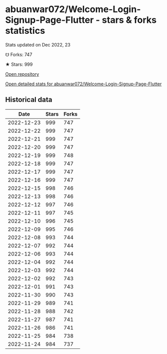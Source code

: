 # abuanwar072/Welcome-Login-Signup-Page-Flutter - stars & forks statistics

Stats updated on Dec 2022, 23

☋ Forks: 747

★ Stars: 999

[Open repository](https://github.com/abuanwar072/Welcome-Login-Signup-Page-Flutter)

[Open detailed stats for abuanwar072/Welcome-Login-Signup-Page-Flutter](https://reviewgithub.com/rep/abuanwar072/Welcome-Login-Signup-Page-Flutter)

## Historical data
| Date | Stars | Forks |
|------|-------|-------|
| 2022-12-23 | 999 | 747 | 
| 2022-12-22 | 999 | 747 | 
| 2022-12-21 | 999 | 747 | 
| 2022-12-20 | 999 | 747 | 
| 2022-12-19 | 999 | 748 | 
| 2022-12-18 | 999 | 747 | 
| 2022-12-17 | 999 | 747 | 
| 2022-12-16 | 999 | 747 | 
| 2022-12-15 | 998 | 746 | 
| 2022-12-13 | 998 | 746 | 
| 2022-12-12 | 997 | 746 | 
| 2022-12-11 | 997 | 745 | 
| 2022-12-10 | 996 | 745 | 
| 2022-12-09 | 995 | 746 | 
| 2022-12-08 | 993 | 744 | 
| 2022-12-07 | 992 | 744 | 
| 2022-12-06 | 993 | 744 | 
| 2022-12-04 | 992 | 744 | 
| 2022-12-03 | 992 | 744 | 
| 2022-12-02 | 992 | 743 | 
| 2022-12-01 | 991 | 743 | 
| 2022-11-30 | 990 | 743 | 
| 2022-11-29 | 989 | 741 | 
| 2022-11-28 | 988 | 742 | 
| 2022-11-27 | 987 | 741 | 
| 2022-11-26 | 986 | 741 | 
| 2022-11-25 | 984 | 738 | 
| 2022-11-24 | 984 | 737 | 

